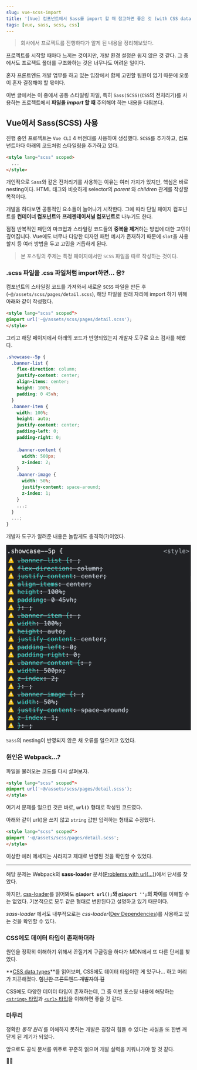 ```yaml
---
slug: vue-scss-import
title: '[Vue] 컴포넌트에서 Sass를 import 할 때 참고하면 좋은 것 (with CSS data types)'
tags: [vue, sass, scss, css]
---
```


> 회사에서 프로젝트를 진행하다가 알게 된 내용을 정리해보았다.

프로젝트를 시작할 때마다 느끼는 것이지만, 개발 환경 설정은 쉽지 않은 것 같다. 그 중에서도 프로젝트 폴더를 구조화하는 것은 너무나도 어려운 일이다.

혼자 프론트엔드 개발 업무를 하고 있는 입장에서 함께 고민할 팀원이 없기 때문에 오롯이 혼자 결정해야 할 몫이다.

이번 글에서는 이 중에서 공통 스타일링 파일, 특히 `Sass(SCSS)`(`CSS`의 전처리기)를 사용하는 프로젝트에서 **파일을 _import_ 할 때** 주의해야 하는 내용을 다뤄본다.

## Vue에서 Sass(SCSS) 사용

진행 중인 프로젝트는 `Vue CLI` 4 버전대를 사용하여 생성했다. `SCSS`를 추가하고, 컴포넌트마다 아래의 코드처럼 스타일링을 추가하고 있다.

```html
<style lang="scss" scoped>
  ...
</style>
```

개인적으로 `Sass`와 같은 전처리기를 사용하는 이유는 여러 가지가 있지만, 핵심은 바로 nesting이다. HTML 태그와 비슷하게 selector의 _parent_ 와 _children_ 관계를 작성할 목적이다.

개발을 하다보면 공통적인 요소들이 늘어나기 시작한다. 그에 따라 단일 페이지 컴포넌트를 **컨테이너 컴포넌트**와 **프레젠테이셔널 컴포넌트**로 나누기도 한다.

점점 반복적인 패턴의 마크업과 스타일링 코드들의 **중복을 제거**하는 방법에 대한 고민이 깊어집니다. Vue에도 너무나 다양한 디자인 패턴 예시가 존재하기 때문에 `slot`을 사용할지 등 여러 방법을 두고 고민을 거듭하게 된다.

> 본 포스팅의 주제는 특정 페이지에서만 `SCSS` 파일을 따로 작성하는 것이다.

### .scss 파일을 .css 파일처럼 import하면... 응?

컴포넌트의 스타일링 코드를 가져와서 새로운 `SCSS` 파일을 만든 후(`~@/assets/scss/pages/detail.scss`), 해당 파일을 원래 자리에 import 하기 위해 아래와 같이 작성했다.

```html
<style lang="scss" scoped">
@import url('~@/assets/scss/pages/detail.scss');
</style>
```

그리고 해당 페이지에서 아래의 코드가 반영되었는지 개발자 도구로 요소 검사를 해봤다.

```scss
.showcase--5p {
  .banner-list {
    flex-direction: column;
    justify-content: center;
    align-items: center;
    height: 100%;
    padding: 0 45vh;
  }
  .banner-item {
    width: 100%;
    height: auto;
    justify-content: center;
    padding-left: 0;
    padding-right: 0;

    .banner-content {
      width: 500px;
      z-index: 2;
    }
    .banner-image {
      width: 50%;
      justify-content: space-around;
      z-index: 1;
    }
    ...;
  }
  ...;
}
```

개발자 도구가 알려준 내용은 놀랍게도 충격적(?)이었다.

![error image](./images/sass-error.png)

`Sass`의 nesting이 반영되지 않은 채 오류를 일으키고 있었다.

### 원인은 Webpack...?

파일을 불러오는 코드를 다시 살펴보자.

```html
<style lang="scss" scoped">
@import url('~@/assets/scss/pages/detail.scss');
</style>
```

여기서 문제를 일으킨 것은 바로, **`url()`** 형태로 작성된 코드였다.

아래와 같이 url()을 쓰지 않고 `string` 값만 입력하는 형태로 수정했다.

```html
<style lang="scss" scoped">
@import '~@/assets/scss/pages/detail.scss';
</style>
```

이상한 에러 메세지는 사라지고 제대로 반영된 것을 확인할 수 있었다.

---

해당 문제는 Webpack의 **sass-loader** 문서([Problems with url(...)](https://webpack.js.org/loaders/sass-loader/#problems-with-url))에서 단서를 찾았다.

하지만, [css-loader](https://webpack.js.org/loaders/css-loader/#import)를 읽어봐도 **`@import url();`와 `@import '';`의 차이**를 이해할 수는 없었다. 기본적으로 모두 같은 형태로 변환된다고 설명하고 있기 때문이다.

_sass-loader_ 에서도 내부적으로는 _css-loader_([Dev Dependencies](https://www.npmjs.com/package/sass-loader?activeTab=dependencies))를 사용하고 있는 것을 확인할 수 있다.

### CSS에도 데이터 타입이 존재하더라

원인을 정확히 이해하기 위해서 끈질기게 구글링을 하다가 MDN에서 또 다른 단서를 찾았다.

**[CSS data types](https://developer.mozilla.org/en-US/docs/Web/CSS/CSS_Types)**를 읽어보며, CSS에도 데이터 타입이란 게 있구나... 하고 머리가 지끈해졌다. ~~험난한 프론트엔드 개발자의 길~~

CSS에도 다양한 데이터 타입이 존재하는데, 그 중 이번 포스팅 내용에 해당하는 [`<string>` 타입](https://developer.mozilla.org/en-US/docs/Web/CSS/string)과 [`<url>` 타입](<https://developer.mozilla.org/en-US/docs/Web/CSS/url()>)을 이해하면 좋을 것 같다.

### 마무리

정확한 _동작 원리_ 를 이해하지 못하는 개발은 굉장히 힘들 수 있다는 사실을 또 한번 깨닫게 된 계기가 되었다.

앞으로도 공식 문서를 위주로 꾸준히 읽으며 개발 실력을 키워나가야 할 것 같다.

🧘🏻
